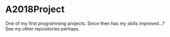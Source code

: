 # A2018Project
One of my first programming projects. Since then has my skills improved...? See my other repositories perhaps. 
